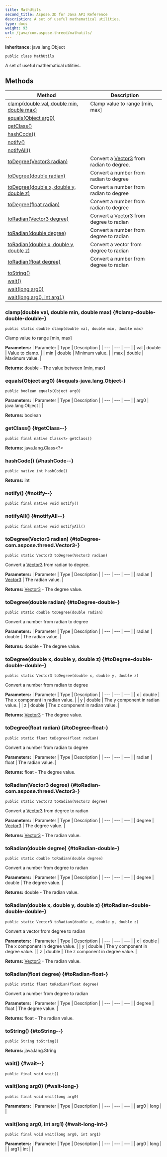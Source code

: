 ```yaml
---
title: MathUtils
second_title: Aspose.3D for Java API Reference
description: A set of useful mathematical utilities.
type: docs
weight: 93
url: /java/com.aspose.threed/mathutils/
---
```


**Inheritance:**
java.lang.Object
```
public class MathUtils
```

A set of useful mathematical utilities.
## Methods

| Method | Description |
| --- | --- |
| [clamp(double val, double min, double max)](#clamp-double-double-double-) | Clamp value to range [min, max] |
| [equals(Object arg0)](#equals-java.lang.Object-) |  |
| [getClass()](#getClass--) |  |
| [hashCode()](#hashCode--) |  |
| [notify()](#notify--) |  |
| [notifyAll()](#notifyAll--) |  |
| [toDegree(Vector3 radian)](#toDegree-com.aspose.threed.Vector3-) | Convert a [Vector3](../../com.aspose.threed/vector3) from radian to degree. |
| [toDegree(double radian)](#toDegree-double-) | Convert a number from radian to degree |
| [toDegree(double x, double y, double z)](#toDegree-double-double-double-) | Convert a number from radian to degree |
| [toDegree(float radian)](#toDegree-float-) | Convert a number from radian to degree |
| [toRadian(Vector3 degree)](#toRadian-com.aspose.threed.Vector3-) | Convert a [Vector3](../../com.aspose.threed/vector3) from degree to radian |
| [toRadian(double degree)](#toRadian-double-) | Convert a number from degree to radian |
| [toRadian(double x, double y, double z)](#toRadian-double-double-double-) | Convert a vector from degree to radian |
| [toRadian(float degree)](#toRadian-float-) | Convert a number from degree to radian |
| [toString()](#toString--) |  |
| [wait()](#wait--) |  |
| [wait(long arg0)](#wait-long-) |  |
| [wait(long arg0, int arg1)](#wait-long-int-) |  |
### clamp(double val, double min, double max) {#clamp-double-double-double-}
```
public static double clamp(double val, double min, double max)
```


Clamp value to range [min, max]

**Parameters:**
| Parameter | Type | Description |
| --- | --- | --- |
| val | double | Value to clamp. |
| min | double | Minimum value. |
| max | double | Maximum value. |

**Returns:**
double - The value between [min, max]
### equals(Object arg0) {#equals-java.lang.Object-}
```
public boolean equals(Object arg0)
```




**Parameters:**
| Parameter | Type | Description |
| --- | --- | --- |
| arg0 | java.lang.Object |  |

**Returns:**
boolean
### getClass() {#getClass--}
```
public final native Class<?> getClass()
```




**Returns:**
java.lang.Class<?>
### hashCode() {#hashCode--}
```
public native int hashCode()
```




**Returns:**
int
### notify() {#notify--}
```
public final native void notify()
```




### notifyAll() {#notifyAll--}
```
public final native void notifyAll()
```




### toDegree(Vector3 radian) {#toDegree-com.aspose.threed.Vector3-}
```
public static Vector3 toDegree(Vector3 radian)
```


Convert a [Vector3](../../com.aspose.threed/vector3) from radian to degree.

**Parameters:**
| Parameter | Type | Description |
| --- | --- | --- |
| radian | [Vector3](../../com.aspose.threed/vector3) | The radian value. |

**Returns:**
[Vector3](../../com.aspose.threed/vector3) - The degree value.
### toDegree(double radian) {#toDegree-double-}
```
public static double toDegree(double radian)
```


Convert a number from radian to degree

**Parameters:**
| Parameter | Type | Description |
| --- | --- | --- |
| radian | double | The radian value. |

**Returns:**
double - The degree value.
### toDegree(double x, double y, double z) {#toDegree-double-double-double-}
```
public static Vector3 toDegree(double x, double y, double z)
```


Convert a number from radian to degree

**Parameters:**
| Parameter | Type | Description |
| --- | --- | --- |
| x | double | The x component in radian value. |
| y | double | The y component in radian value. |
| z | double | The z component in radian value. |

**Returns:**
[Vector3](../../com.aspose.threed/vector3) - The degree value.
### toDegree(float radian) {#toDegree-float-}
```
public static float toDegree(float radian)
```


Convert a number from radian to degree

**Parameters:**
| Parameter | Type | Description |
| --- | --- | --- |
| radian | float | The radian value. |

**Returns:**
float - The degree value.
### toRadian(Vector3 degree) {#toRadian-com.aspose.threed.Vector3-}
```
public static Vector3 toRadian(Vector3 degree)
```


Convert a [Vector3](../../com.aspose.threed/vector3) from degree to radian

**Parameters:**
| Parameter | Type | Description |
| --- | --- | --- |
| degree | [Vector3](../../com.aspose.threed/vector3) | The degree value. |

**Returns:**
[Vector3](../../com.aspose.threed/vector3) - The radian value.
### toRadian(double degree) {#toRadian-double-}
```
public static double toRadian(double degree)
```


Convert a number from degree to radian

**Parameters:**
| Parameter | Type | Description |
| --- | --- | --- |
| degree | double | The degree value. |

**Returns:**
double - The radian value.
### toRadian(double x, double y, double z) {#toRadian-double-double-double-}
```
public static Vector3 toRadian(double x, double y, double z)
```


Convert a vector from degree to radian

**Parameters:**
| Parameter | Type | Description |
| --- | --- | --- |
| x | double | The x component in degree value. |
| y | double | The y component in degree value. |
| z | double | The z component in degree value. |

**Returns:**
[Vector3](../../com.aspose.threed/vector3) - The radian value.
### toRadian(float degree) {#toRadian-float-}
```
public static float toRadian(float degree)
```


Convert a number from degree to radian

**Parameters:**
| Parameter | Type | Description |
| --- | --- | --- |
| degree | float | The degree value. |

**Returns:**
float - The radian value.
### toString() {#toString--}
```
public String toString()
```




**Returns:**
java.lang.String
### wait() {#wait--}
```
public final void wait()
```




### wait(long arg0) {#wait-long-}
```
public final void wait(long arg0)
```




**Parameters:**
| Parameter | Type | Description |
| --- | --- | --- |
| arg0 | long |  |

### wait(long arg0, int arg1) {#wait-long-int-}
```
public final void wait(long arg0, int arg1)
```




**Parameters:**
| Parameter | Type | Description |
| --- | --- | --- |
| arg0 | long |  |
| arg1 | int |  |

